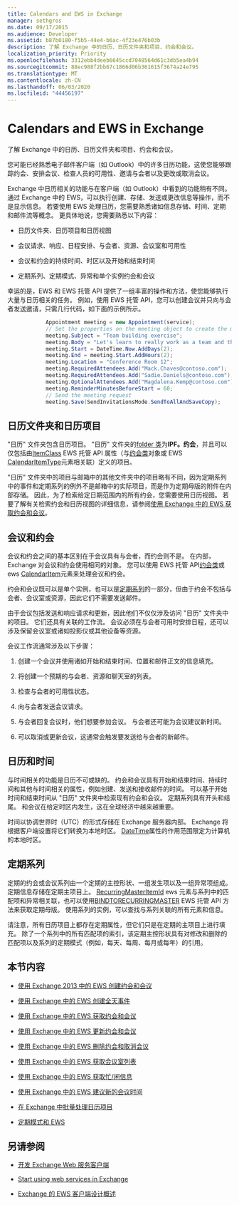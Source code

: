 ```yaml
---
title: Calendars and EWS in Exchange
manager: sethgros
ms.date: 09/17/2015
ms.audience: Developer
ms.assetid: b87b0180-f5b5-44e4-b6ac-4f23e476b03b
description: 了解 Exchange 中的日历、日历文件夹和项目、约会和会议。
localization_priority: Priority
ms.openlocfilehash: 3312ebb4deeb6645ccd7048564d61c3db5ea4b94
ms.sourcegitcommit: 88ec988f2bb67c1866d06b361615f3674a24e795
ms.translationtype: MT
ms.contentlocale: zh-CN
ms.lasthandoff: 06/03/2020
ms.locfileid: "44456197"
---
```

# <a name="calendars-and-ews-in-exchange"></a>Calendars and EWS in Exchange

了解 Exchange 中的日历、日历文件夹和项目、约会和会议。
  
您可能已经熟悉电子邮件客户端（如 Outlook）中的许多日历功能，这使您能够跟踪约会、安排会议、检查人员的可用性、邀请与会者以及更改或取消会议。
  
Exchange 中日历相关的功能与在客户端（如 Outlook）中看到的功能稍有不同。 通过 Exchange 中的 EWS，可以执行创建、存储、发送或更改信息等操作，而不是显示信息。 若要使用 EWS 处理日历，您需要熟悉诸如信息存储、时间、定期和邮件流等概念。 更具体地说，您需要熟悉以下内容：
  
- 日历文件夹、日历项目和日历视图
    
- 会议请求、响应、日程安排、与会者、资源、会议室和可用性
    
- 会议和约会的持续时间、时区以及开始和结束时间
    
- 定期系列、定期模式、异常和单个实例约会和会议
    
幸运的是，EWS 和 EWS 托管 API 提供了一组丰富的操作和方法，使您能够执行大量与日历相关的任务。 例如，使用 EWS 托管 API，您可以创建会议并只向与会者发送邀请，只需几行代码，如下面的示例所示。
  
```cs
            Appointment meeting = new Appointment(service);
            // Set the properties on the meeting object to create the meeting.
            meeting.Subject = "Team building exercise";
            meeting.Body = "Let's learn to really work as a team and then have lunch!";
            meeting.Start = DateTime.Now.AddDays(2);
            meeting.End = meeting.Start.AddHours(2);
            meeting.Location = "Conference Room 12";
            meeting.RequiredAttendees.Add("Mack.Chaves@contoso.com");
            meeting.RequiredAttendees.Add("Sadie.Daniels@contoso.com");
            meeting.OptionalAttendees.Add("Magdalena.Kemp@contoso.com");
            meeting.ReminderMinutesBeforeStart = 60;
            // Send the meeting request
            meeting.Save(SendInvitationsMode.SendToAllAndSaveCopy);

```

## <a name="calendar-folders-and-calendar-items"></a>日历文件夹和日历项目
<a name="bk_CalendarFolder"> </a>

"日历" 文件夹包含日历项目。 "日历" 文件夹的[folder 类](https://msdn.microsoft.com/library/0041d135-2869-4612-89a5-d1aa86aa1093%28Office.15%29.aspx)为**IPF。约会**，并且可以仅包括由[ItemClass](https://msdn.microsoft.com/library/microsoft.exchange.webservices.data.item.itemclass%28v=exchg.80%29.aspx) EWS 托管 API 属性（与[约会类](https://msdn.microsoft.com/library/microsoft.exchange.webservices.data.appointment%28v=exchg.80%29.aspx)对象或 EWS [CalendarItemType](https://msdn.microsoft.com/library/1feb0788-adf7-4a7c-830c-005214ad930f%28Office.15%29.aspx)元素相关联）定义的项目。 
  
"日历" 文件夹中的项目与邮箱中的其他文件夹中的项目略有不同，因为定期系列中的事件和定期系列的例外不是邮箱中的实际项目，而是作为定期母版的附件在内部存储。 因此，为了检索给定日期范围内的所有约会，您需要使用日历视图。 若要了解有关检索约会和日历视图的详细信息，请参阅[使用 Exchange 中的 EWS 获取约会和会议](how-to-get-appointments-and-meetings-by-using-ews-in-exchange.md)。
  
## <a name="meetings-and-appointments"></a>会议和约会
<a name="bk_meetings"> </a>

会议和约会之间的基本区别在于会议具有与会者，而约会则不是。 在内部，Exchange 对会议和约会使用相同的对象。 您可以使用 EWS 托管 API[约会类](https://msdn.microsoft.com/library/microsoft.exchange.webservices.data.appointment%28v=exchg.80%29.aspx)或 ews [CalendarItem](https://msdn.microsoft.com/library/b0c1fd27-b6da-46e5-88b8-88f00c71ba80%28Office.15%29.aspx)元素来处理会议和约会。 
  
约会和会议既可以是单个实例，也可以是[定期系列](recurrence-patterns-and-ews.md)的一部分，但由于约会不包括与会者、会议室或资源，因此它们不需要发送邮件。
  
由于会议包括发送和响应请求和更新，因此他们不仅仅涉及访问 "日历" 文件夹中的项目。 它们还具有关联的工作流。 会议必须在与会者可用时安排日程，还可以涉及保留会议室或诸如投影仪或其他设备等资源。
  
会议工作流通常涉及以下步骤：
  
1. 创建一个会议并使用诸如开始和结束时间、位置和邮件正文的信息填充。
    
2. 将创建一个预期的与会者、资源和聊天室的列表。
    
3. 检查与会者的可用性状态。 
    
4. 向与会者发送会议请求。
    
5. 与会者回复会议时，他们想要参加会议。 与会者还可能为会议建议新时间。
    
6. 可以取消或更新会议，这通常会触发要发送给与会者的新邮件。
    
## <a name="calendars-and-time"></a>日历和时间
<a name="bk_Time"> </a>

与时间相关的功能是日历不可或缺的。 约会和会议具有开始和结束时间、持续时间和其他与时间相关的属性，例如创建、发送和接收邮件的时间。 可以基于开始时间和结束时间从 "日历" 文件夹中检索现有约会和会议。 定期系列具有开头和结尾。 和会议在给定时区内发生，这在全球经济中越来越重要。
  
时间以协调世界时（UTC）的形式存储在 Exchange 服务器内部。 Exchange 将根据客户端设置将它们转换为本地时区。 [DateTime](https://msdn.microsoft.com/library/9c6ecd4c-779c-4fa5-8082-dd2bc0a751f4%28Office.15%29.aspx)属性的作用范围限定为计算机的本地时区。 
  
## <a name="recurring-series"></a>定期系列
<a name="bk_recurrence"> </a>

定期的约会或会议系列由一个定期的主控形状、一组发生项以及一组异常项组成。 定期信息存储在定期主项目上。 [RecurringMasterItemId](https://msdn.microsoft.com/library/5800b58c-f3d7-4d8f-acc0-d13e02f4e258%28Office.15%29.aspx) ews 元素与系列中的匹配项和异常相关联，也可以使用[BINDTORECURRINGMASTER](https://msdn.microsoft.com/library/dd635978%28v=EXCHG.80%29.aspx) EWS 托管 API 方法来获取定期母版。 使用系列的实例，可以查找与系列关联的所有元素和信息。 
  
请注意，所有日历项目上都存在定期属性，但它们只是在定期的主项目上进行填充。 除了一个系列中的所有匹配项的索引，该定期主控形状具有对修改和删除的匹配项以及系列的定期模式（例如，每天、每周、每月或每年）的引用。
  
## <a name="in-this-section"></a>本节内容
<a name="bk_inthissection"> </a>

- [使用 Exchange 2013 中的 EWS 创建约会和会议](how-to-create-appointments-and-meetings-by-using-ews-in-exchange-2013.md)
    
- [使用 Exchange 中的 EWS 创建全天事件](how-to-create-all-day-events-by-using-ews-in-exchange.md)
    
- [使用 Exchange 中的 EWS 获取约会和会议](how-to-get-appointments-and-meetings-by-using-ews-in-exchange.md)
    
- [使用 Exchange 中的 EWS 更新约会和会议](how-to-update-appointments-and-meetings-by-using-ews-in-exchange.md)
    
- [使用 Exchange 中的 EWS 删除约会和取消会议](how-to-delete-appointments-and-cancel-meetings-by-using-ews-in-exchange.md)
    
- [使用 Exchange 中的 EWS 获取会议室列表](how-to-get-room-lists-by-using-ews-in-exchange.md)
    
- [使用 Exchange 中的 EWS 获取忙/闲信息](how-to-get-free-busy-information-by-using-ews-in-exchange.md)
    
- [使用 Exchange 中的 EWS 建议新的会议时间](how-to-propose-a-new-meeting-time-by-using-ews-in-exchange.md)
    
- [在 Exchange 中批量处理日历项目](how-to-process-calendar-items-in-batches-in-exchange.md)
    
- [定期模式和 EWS](recurrence-patterns-and-ews.md)
    
## <a name="see-also"></a>另请参阅


- [开发 Exchange Web 服务客户端](develop-web-service-clients-for-exchange.md)
    
- [Start using web services in Exchange](start-using-web-services-in-exchange.md)
    
- [Exchange 的 EWS 客户端设计概述](ews-client-design-overview-for-exchange.md)
    

